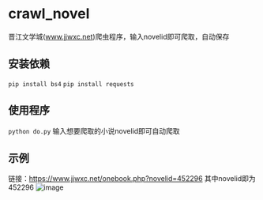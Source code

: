 # crawl_novel
晋江文学城(www.jjwxc.net)爬虫程序，输入novelid即可爬取，自动保存

## 安装依赖
`pip install bs4`
`pip install requests`

## 使用程序
`python do.py`
输入想要爬取的小说novelid即可自动爬取

## 示例
链接：https://www.jjwxc.net/onebook.php?novelid=452296
其中novelid即为452296
![image](https://github.com/imashen/crawl_novel/assets/50132994/209c5df1-e982-4ec8-a943-4498a7881663)
